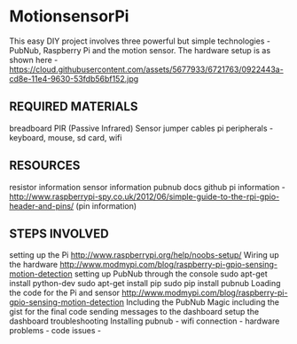 # MotionsensorPi
This easy DIY project involves three powerful but simple technologies - PubNub, Raspberry Pi and the motion sensor. The hardware setup is as shown here - https://cloud.githubusercontent.com/assets/5677933/6721763/0922443a-cd8e-11e4-9630-53fdb56bf152.jpg

## REQUIRED MATERIALS

breadboard
PIR (Passive Infrared) Sensor
jumper cables
pi peripherals - keyboard, mouse, sd card, wifi

## RESOURCES 

resistor information
sensor information
pubnub docs
github
pi information - http://www.raspberrypi-spy.co.uk/2012/06/simple-guide-to-the-rpi-gpio-header-and-pins/ (pin information)

## STEPS INVOLVED

setting up the Pi
http://www.raspberrypi.org/help/noobs-setup/
Wiring up the hardware
http://www.modmypi.com/blog/raspberry-pi-gpio-sensing-motion-detection
setting up PubNub through the console
sudo apt-get install python-dev
sudo apt-get install pip
sudo pip install pubnub
Loading the code for the Pi and sensor
http://www.modmypi.com/blog/raspberry-pi-gpio-sensing-motion-detection
Including the PubNub Magic
including the gist for the final code
sending messages to the dashboard
setup the dashboard
troubleshooting
Installing pubnub -
wifi connection - 
hardware problems - 
code issues -
